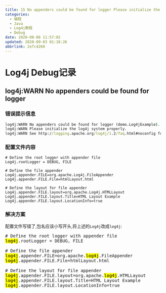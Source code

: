 ```yaml
---
title: 15 No appenders could be found for logger Please initialize the log4j system properly
categories: 
  - 编程
  - Java
  - Log4j教程
  - Debug
date: 2020-08-06 11:57:02
updated: 2020-09-03 01:18:26
abbrlink: 2efc4260
---
```

# Log4j Debug记录
## log4j:WARN No appenders could be found for logger
### 错误提示信息
```cmd
log4j:WARN No appenders could be found for logger (demo.Log4jExample).
log4j:WARN Please initialize the log4j system properly.
log4j:WARN See http://logging.apache.org/log4j/1.2/faq.html#noconfig for more info.
```
### 配置文件内容
```properties /Log4jDemo/src/log4j.properties
# Define the root logger with appender file
Log4j.rootLogger = DEBUG, FILE

# Define the file appender
Log4j.appender.FILE=org.apache.Log4j.FileAppender
Log4j.appender.FILE.File=htmlLayout.html

# Define the layout for file appender
Log4j.appender.FILE.layout=org.apache.Log4j.HTMLLayout
Log4j.appender.FILE.layout.Title=HTML Layout Example
Log4j.appender.FILE.layout.LocationInfo=true
```
### 解决方案
配置文件写错了,包名应该小写开头,将上述的`Log4j`改成`log4j`:
<pre>
&#35; Define the root logger with appender file
<mark>log4j</mark>.rootLogger = DEBUG, FILE

&#35; Define the file appender
<mark>log4j</mark>.appender.FILE=org.apache.<mark>log4j</mark>.FileAppender
<mark>log4j</mark>.appender.FILE.File=htmlLayout.html

&#35; Define the layout for file appender
<mark>log4j</mark>.appender.FILE.layout=org.apache.<mark>log4j</mark>.HTMLLayout
<mark>log4j</mark>.appender.FILE.layout.Title=HTML Layout Example
<mark>log4j</mark>.appender.FILE.layout.LocationInfo=true
</pre>
